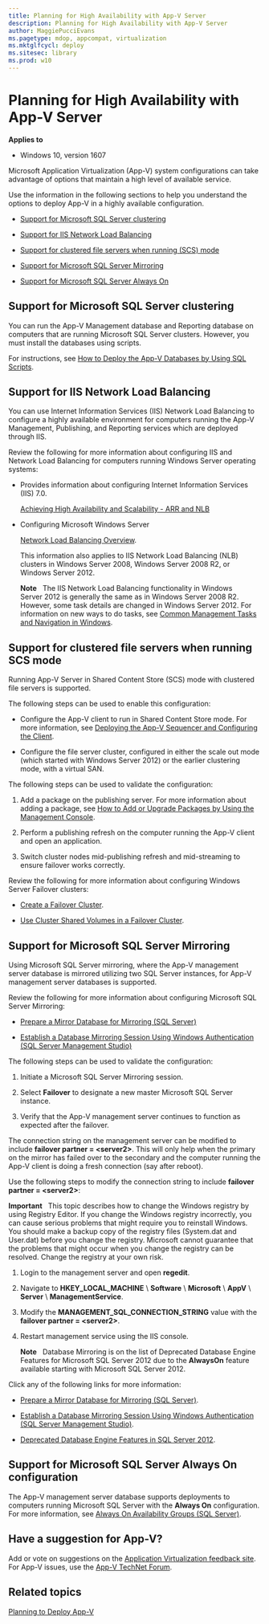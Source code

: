 ```yaml
---
title: Planning for High Availability with App-V Server
description: Planning for High Availability with App-V Server
author: MaggiePucciEvans
ms.pagetype: mdop, appcompat, virtualization
ms.mktglfcycl: deploy
ms.sitesec: library
ms.prod: w10
---
```



# Planning for High Availability with App-V Server

**Applies to**
-   Windows 10, version 1607

Microsoft Application Virtualization (App-V) system configurations can take advantage of options that maintain a high level of available service.

Use the information in the following sections to help you understand the options to deploy App-V in a highly available configuration.

-   [Support for Microsoft SQL Server clustering](#bkmk-sqlcluster)

-   [Support for IIS Network Load Balancing](#bkmk-iisloadbal)

-   [Support for clustered file servers when running (SCS) mode](#bkmk-clusterscsmode)

-   [Support for Microsoft SQL Server Mirroring](#bkmk-sqlmirroring)

-   [Support for Microsoft SQL Server Always On](#bkmk-sqlalwayson)

## <a href="" id="bkmk-sqlcluster"></a>Support for Microsoft SQL Server clustering


You can run the App-V Management database and Reporting database on computers that are running Microsoft SQL Server clusters. However, you must install the databases using scripts.

For instructions, see [How to Deploy the App-V Databases by Using SQL Scripts](appv-deploy-appv-databases-with-sql-scripts.md).

## <a href="" id="bkmk-iisloadbal"></a>Support for IIS Network Load Balancing


You can use Internet Information Services (IIS) Network Load Balancing to configure a highly available environment for computers running the App-V Management, Publishing, and Reporting services which are deployed through IIS.

Review the following for more information about configuring IIS and Network Load Balancing for computers running Windows Server operating systems:

-   Provides information about configuring Internet Information Services (IIS) 7.0.

    [Achieving High Availability and Scalability - ARR and NLB](http://www.iis.net/learn/extensions/configuring-application-request-routing-arr/achieving-high-availability-and-scalability-arr-and-nlb)

-   Configuring Microsoft Windows Server

    [Network Load Balancing Overview](https://technet.microsoft.com/library/hh831698(v=ws.11).aspx).

    This information also applies to IIS Network Load Balancing (NLB) clusters in Windows Server 2008, Windows Server 2008 R2, or Windows Server 2012.

    **Note**  
    The IIS Network Load Balancing functionality in Windows Server 2012 is generally the same as in Windows Server 2008 R2. However, some task details are changed in Windows Server 2012. For information on new ways to do tasks, see [Common Management Tasks and Navigation in Windows](https://technet.microsoft.com/library/hh831491.aspx).

## <a href="" id="bkmk-clusterscsmode"></a>Support for clustered file servers when running SCS mode

Running App-V Server in Shared Content Store (SCS) mode with clustered file servers is supported.

The following steps can be used to enable this configuration:

-   Configure the App-V client to run in Shared Content Store mode. For more information, see [Deploying the App-V Sequencer and Configuring the Client](appv-deploying-the-appv-sequencer-and-client.md).

-   Configure the file server cluster, configured in either the scale out mode (which started with Windows Server 2012) or the earlier clustering mode, with a virtual SAN.

The following steps can be used to validate the configuration:

1.  Add a package on the publishing server. For more information about adding a package, see [How to Add or Upgrade Packages by Using the Management Console](appv-add-or-upgrade-packages-with-the-management-console.md).

2.  Perform a publishing refresh on the computer running the App-V client and open an application.

3.  Switch cluster nodes mid-publishing refresh and mid-streaming to ensure failover works correctly.

Review the following for more information about configuring Windows Server Failover clusters:

-   [Create a Failover Cluster](https://technet.microsoft.com/library/dn505754(v=ws.11).aspx).

-   [Use Cluster Shared Volumes in a Failover Cluster](https://technet.microsoft.com/library/jj612868(v=ws.11).aspx).

## <a href="" id="bkmk-sqlmirroring"></a>Support for Microsoft SQL Server Mirroring

Using Microsoft SQL Server mirroring, where the App-V management server database is mirrored utilizing two SQL Server instances, for App-V management server databases is supported.

Review the following for more information about configuring Microsoft SQL Server Mirroring:

-   [Prepare a Mirror Database for Mirroring (SQL Server)](https://technet.microsoft.com/library/ms189053.aspx)

-   [Establish a Database Mirroring Session Using Windows Authentication (SQL Server Management Studio)](https://msdn.microsoft.com/library/ms188712.aspx)

The following steps can be used to validate the configuration:

1.  Initiate a Microsoft SQL Server Mirroring session.

2.  Select **Failover** to designate a new master Microsoft SQL Server instance.

3.  Verify that the App-V management server continues to function as expected after the failover.

The connection string on the management server can be modified to include **failover partner = &lt;server2&gt;**. This will only help when the primary on the mirror has failed over to the secondary and the computer running the App-V client is doing a fresh connection (say after reboot).

Use the following steps to modify the connection string to include **failover partner = &lt;server2&gt;**:

**Important**  
This topic describes how to change the Windows registry by using Registry Editor. If you change the Windows registry incorrectly, you can cause serious problems that might require you to reinstall Windows. You should make a backup copy of the registry files (System.dat and User.dat) before you change the registry. Microsoft cannot guarantee that the problems that might occur when you change the registry can be resolved. Change the registry at your own risk.


1.  Login to the management server and open **regedit**.

2.  Navigate to **HKEY\_LOCAL\_MACHINE** \\ **Software** \\ **Microsoft** \\ **AppV** \\ **Server** \\ **ManagementService**.

3.  Modify the **MANAGEMENT\_SQL\_CONNECTION\_STRING** value with the **failover partner = &lt;server2&gt;**.

4.  Restart management service using the IIS console.

    **Note**  
    Database Mirroring is on the list of Deprecated Database Engine Features for Microsoft SQL Server 2012 due to the **AlwaysOn** feature available starting with Microsoft SQL Server 2012.

Click any of the following links for more information:

-   [Prepare a Mirror Database for Mirroring (SQL Server)](https://technet.microsoft.com/library/ms189053.aspx).

-   [Establish a Database Mirroring Session Using Windows Authentication (SQL Server Management Studio)](https://technet.microsoft.com/library/ms188712(v=sql.130).aspx).

-   [Deprecated Database Engine Features in SQL Server 2012](https://msdn.microsoft.com/library/ms143729(v=sql.110).aspx).

## <a href="" id="bkmk-sqlalwayson"></a>Support for Microsoft SQL Server Always On configuration

The App-V management server database supports deployments to computers running Microsoft SQL Server with the **Always On** configuration. For more information, see [Always On Availability Groups (SQL Server)](https://technet.microsoft.com/library/hh510230.aspx).

## Have a suggestion for App-V?

Add or vote on suggestions on the [Application Virtualization feedback site](http://appv.uservoice.com/forums/280448-microsoft-application-virtualization).<br>For App-V issues, use the [App-V TechNet Forum](https://social.technet.microsoft.com/Forums/en-US/home?forum=mdopappv).

## Related topics

[Planning to Deploy App-V](appv-planning-to-deploy-appv.md)
